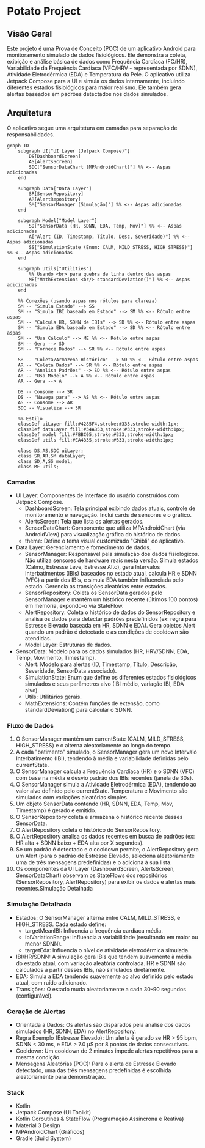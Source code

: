 # Potato Project

## Visão Geral

Este projeto é uma Prova de Conceito (POC) de um aplicativo Android para monitoramento simulado de dados fisiológicos. Ele demonstra a coleta, exibição e análise básica de dados como Frequência Cardíaca (FC/HR), Variabilidade da Frequência Cardíaca (VFC/HRV - representada por SDNN), Atividade Eletrodérmica (EDA) e Temperatura da Pele. O aplicativo utiliza Jetpack Compose para a UI e simula os dados internamente, incluindo diferentes estados fisiológicos para maior realismo. Ele também gera alertas baseados em padrões detectados nos dados simulados.

## Arquitetura

O aplicativo segue uma arquitetura em camadas para separação de responsabilidades.

```mermaid
graph TD
    subgraph UI["UI Layer (Jetpack Compose)"]
        DS[DashboardScreen]
        AS[AlertsScreen]
        SDC["SensorDataChart (MPAndroidChart)"] %% <-- Aspas adicionadas
    end

    subgraph Data["Data Layer"]
        SR[SensorRepository]
        AR[AlertRepository]
        SM["SensorManager (Simulação)"] %% <-- Aspas adicionadas
    end

    subgraph Model["Model Layer"]
        SD["SensorData (HR, SDNN, EDA, Temp, Mov)"] %% <-- Aspas adicionadas
        A["Alert (ID, Timestamp, Título, Desc, Severidade)"] %% <-- Aspas adicionadas
        SS["SimulationState (Enum: CALM, MILD_STRESS, HIGH_STRESS)"] %% <-- Aspas adicionadas
    end

    subgraph Utils["Utilities"]
        %% Usando <br> para quebra de linha dentro das aspas
        ME["MathExtensions <br/> standardDeviation()"] %% <-- Aspas adicionadas
    end

    %% Conexões (usando aspas nos rótulos para clareza)
    SM -- "Simula Estado" --> SS
    SM -- "Simula IBI baseado em Estado" --> SM %% <-- Rótulo entre aspas
    SM -- "Calcula HR, SDNN de IBIs" --> SD %% <-- Rótulo entre aspas
    SM -- "Simula EDA baseado em Estado" --> SD %% <-- Rótulo entre aspas
    SM -- "Usa Cálculo" --> ME %% <-- Rótulo entre aspas
    SM -- Gera --> SD
    SM -- "Fornece Dados" --> SR %% <-- Rótulo entre aspas

    SR -- "Coleta/Armazena Histórico" --> SD %% <-- Rótulo entre aspas
    AR -- "Coleta Dados" --> SR %% <-- Rótulo entre aspas
    AR -- "Analisa Padrões" --> SD %% <-- Rótulo entre aspas
    AR -- "Usa Modelo" --> A %% <-- Rótulo entre aspas
    AR -- Gera --> A

    DS -- Consome --> SR
    DS -- "Navega para" --> AS %% <-- Rótulo entre aspas
    AS -- Consome --> AR
    SDC -- Visualiza --> SR

    %% Estilo
    classDef uiLayer fill:#4285F4,stroke:#333,stroke-width:1px;
    classDef dataLayer fill:#34A853,stroke:#333,stroke-width:1px;
    classDef model fill:#FBBC05,stroke:#333,stroke-width:1px;
    classDef utils fill:#EA4335,stroke:#333,stroke-width:1px;

    class DS,AS,SDC uiLayer;
    class SR,AR,SM dataLayer;
    class SD,A,SS model;
    class ME utils;
```

### Camadas
- UI Layer: Componentes de interface do usuário construídos com Jetpack Compose.
    - DashboardScreen: Tela principal exibindo dados atuais, controle de monitoramento e navegação. Inclui cards de sensores e o gráfico.
    - AlertsScreen: Tela que lista os alertas gerados.
    - SensorDataChart: Componente que utiliza MPAndroidChart (via AndroidView) para visualização gráfica do histórico de dados.
    - theme: Define o tema visual customizado "Ghibli" do aplicativo.
- Data Layer: Gerenciamento e fornecimento de dados.
  - SensorManager: Responsável pela simulação dos dados fisiológicos. Não utiliza sensores de hardware reais nesta versão. Simula estados (Calmo, Estresse Leve, Estresse Alto), gera Intervalos Interbatimentos (IBIs) baseados no estado atual, calcula HR e SDNN (VFC) a partir dos IBIs, e simula EDA também influenciada pelo estado. Gerencia as transições aleatórias entre estados.
  - SensorRepository: Coleta os SensorData gerados pelo SensorManager e mantém um histórico recente (últimos 100 pontos) em memória, expondo-o via StateFlow.
  - AlertRepository: Coleta o histórico de dados do SensorRepository e analisa os dados para detectar padrões predefinidos (ex: regra para Estresse Elevado baseada em HR, SDNN e EDA). Gera objetos Alert quando um padrão é detectado e as condições de cooldown são atendidas.
  - Model Layer: Estruturas de dados.
- SensorData: Modelo para os dados simulados (HR, HRV/SDNN, EDA, Temp, Movimento, Timestamp).
  - Alert: Modelo para alertas (ID, Timestamp, Título, Descrição, Severidade, SensorData associado).
  - SimulationState: Enum que define os diferentes estados fisiológicos simulados e seus parâmetros alvo (IBI médio, variação IBI, EDA alvo).
  - Utils: Utilitários gerais.
  - MathExtensions: Contém funções de extensão, como standardDeviation() para calcular o SDNN.

### Fluxo de Dados

1) O SensorManager mantém um currentState (CALM, MILD_STRESS, HIGH_STRESS) e o alterna aleatoriamente ao longo do tempo.
2) A cada "batimento" simulado, o SensorManager gera um novo Intervalo Interbatimento (IBI), tendendo à média e variabilidade definidas pelo currentState.
3) O SensorManager calcula a Frequência Cardíaca (HR) e o SDNN (VFC) com base na média e desvio padrão dos IBIs recentes (janela de 30s).
4) O SensorManager simula a Atividade Eletrodérmica (EDA), tendendo ao valor alvo definido pelo currentState. Temperatura e Movimento são simulados com variações aleatórias simples.
5) Um objeto SensorData contendo (HR, SDNN, EDA, Temp, Mov, Timestamp) é gerado e emitido.
6) O SensorRepository coleta e armazena o histórico recente desses SensorData.
7) O AlertRepository coleta o histórico do SensorRepository.
8) O AlertRepository analisa os dados recentes em busca de padrões (ex: HR alta + SDNN baixo + EDA alta por X segundos).
9) Se um padrão é detectado e o cooldown permite, o AlertRepository gera um Alert (para o padrão de Estresse Elevado, seleciona aleatoriamente uma de três mensagens predefinidas) e o adiciona à sua lista.
10) Os componentes da UI Layer (DashboardScreen, AlertsScreen, SensorDataChart) observam os StateFlows dos repositórios (SensorRepository, AlertRepository) para exibir os dados e alertas mais recentes.Simulação Detalhada
   
### Simulação Detalhada

- Estados: O SensorManager alterna entre CALM, MILD_STRESS, e HIGH_STRESS. Cada estado define:
  - targetMeanIBI: Influencia a frequência cardíaca média.
  - ibiVariationRange: Influencia a variabilidade (resultando em maior ou menor SDNN).
  - targetEda: Influencia o nível de atividade eletrodérmica simulada.
- IBI/HR/SDNN: A simulação gera IBIs que tendem suavemente à média do estado atual, com variação aleatória controlada. HR e SDNN são calculados a partir desses IBIs, não simulados diretamente.
- EDA: Simula a EDA tendendo suavemente ao alvo definido pelo estado atual, com ruído adicionado.
- Transições: O estado muda aleatoriamente a cada 30-90 segundos (configurável).

### Geração de Alertas
- Orientada a Dados: Os alertas são disparados pela análise dos dados simulados (HR, SDNN, EDA) no AlertRepository.
- Regra Exemplo (Estresse Elevado): Um alerta é gerado se HR > 95 bpm, SDNN < 30 ms, e EDA > 7.0 µS por 8 pontos de dados consecutivos.
- Cooldown: Um cooldown de 2 minutos impede alertas repetitivos para a mesma condição.
- Mensagens Aleatórias (POC): Para o alerta de Estresse Elevado detectado, uma das três mensagens predefinidas é escolhida aleatoriamente para demonstração.


### Stack
- Kotlin
- Jetpack Compose (UI Toolkit)
- Kotlin Coroutines & StateFlow (Programação Assíncrona e Reativa)
- Material 3 Design
- MPAndroidChart (Gráficos)
- Gradle (Build System)